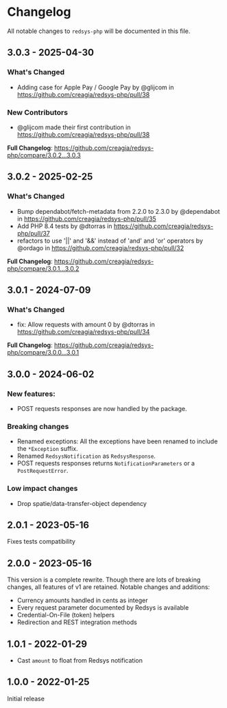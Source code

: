 # Changelog

All notable changes to `redsys-php` will be documented in this file.

## 3.0.3 - 2025-04-30

### What's Changed

* Adding case for Apple Pay / Google Pay by @glijcom in https://github.com/creagia/redsys-php/pull/38

### New Contributors

* @glijcom made their first contribution in https://github.com/creagia/redsys-php/pull/38

**Full Changelog**: https://github.com/creagia/redsys-php/compare/3.0.2...3.0.3

## 3.0.2 - 2025-02-25

### What's Changed

* Bump dependabot/fetch-metadata from 2.2.0 to 2.3.0 by @dependabot in https://github.com/creagia/redsys-php/pull/35
* Add PHP 8.4 tests by @dtorras in https://github.com/creagia/redsys-php/pull/37
* refactors to use '||' and '&&' instead of 'and' and 'or' operators by @ordago in https://github.com/creagia/redsys-php/pull/32

**Full Changelog**: https://github.com/creagia/redsys-php/compare/3.0.1...3.0.2

## 3.0.1 - 2024-07-09

### What's Changed

* fix: Allow requests with amount 0 by @dtorras in https://github.com/creagia/redsys-php/pull/34

**Full Changelog**: https://github.com/creagia/redsys-php/compare/3.0.0...3.0.1

## 3.0.0 - 2024-06-02

### New features:

- POST requests responses are now handled by the package.

### Breaking changes

- Renamed exceptions: All the exceptions have been renamed to include the `*Exception` suffix.
- Renamed `RedsysNotification` as `RedsysResponse`.
- POST requests responses returns `NotificationParameters` or a `PostRequestError`.

### Low impact changes

- Drop spatie/data-transfer-object dependency

## 2.0.1 - 2023-05-16

Fixes tests compatibility

## 2.0.0 - 2023-05-16

This version is a complete rewrite. Though there are lots of breaking changes, all features of v1 are retained.
Notable changes and additions:

- Currency amounts handled in cents as integer
- Every request parameter documented by Redsys is available
- Credential-On-File (token) helpers
- Redirection and REST integration methods

## 1.0.1 - 2022-01-29

- Cast `amount` to float from Redsys notification

## 1.0.0 - 2022-01-25

Initial release
